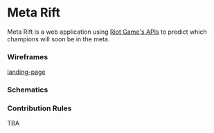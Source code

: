 # Meta Rift

Meta Rift is a web application using [Riot Game's APIs](https://developer.riotgames.com/) to predict which champions will soon be in the meta.

### Wireframes
[landing-page][landing-page-image]

### Schematics

### Contribution Rules
 TBA

[landing-page-image]: ./docs/images/Meta_Rift_Landing_Page.png
